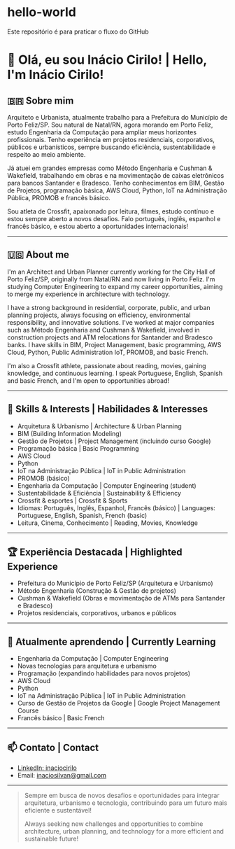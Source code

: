 # hello-world

Este repositório é para praticar o fluxo do GitHub

# 👋 Olá, eu sou Inácio Cirilo! | Hello, I'm Inácio Cirilo!

## 🇧🇷 Sobre mim

Arquiteto e Urbanista, atualmente trabalho para a Prefeitura do Município de Porto Feliz/SP. Sou natural de Natal/RN, agora morando em Porto Feliz, estudo Engenharia da Computação para ampliar meus horizontes profissionais. Tenho experiência em projetos residenciais, corporativos, públicos e urbanísticos, sempre buscando eficiência, sustentabilidade e respeito ao meio ambiente.

Já atuei em grandes empresas como Método Engenharia e Cushman & Wakefield, trabalhando em obras e na movimentação de caixas eletrônicos para bancos Santander e Bradesco. Tenho conhecimentos em BIM, Gestão de Projetos, programação básica, AWS Cloud, Python, IoT na Administração Pública, PROMOB e francês básico.

Sou atleta de Crossfit, apaixonado por leitura, filmes, estudo contínuo e estou sempre aberto a novos desafios. Falo português, inglês, espanhol e francês básico, e estou aberto a oportunidades internacionais!

---

## 🇺🇸 About me

I'm an Architect and Urban Planner currently working for the City Hall of Porto Feliz/SP, originally from Natal/RN and now living in Porto Feliz. I'm studying Computer Engineering to expand my career opportunities, aiming to merge my experience in architecture with technology.

I have a strong background in residential, corporate, public, and urban planning projects, always focusing on efficiency, environmental responsibility, and innovative solutions. I've worked at major companies such as Método Engenharia and Cushman & Wakefield, involved in construction projects and ATM relocations for Santander and Bradesco banks. 
I have skills in BIM, Project Management, basic programming, AWS Cloud, Python, Public Administration IoT, PROMOB, and basic French.

I'm also a Crossfit athlete, passionate about reading, movies, gaining knowledge, and continuous learning. I speak Portuguese, English, Spanish and basic French, and I'm open to opportunities abroad!

---

## 🚀 Skills & Interests | Habilidades & Interesses

- Arquitetura & Urbanismo | Architecture & Urban Planning
- BIM (Building Information Modeling)
- Gestão de Projetos | Project Management (incluindo curso Google)
- Programação básica | Basic Programming
- AWS Cloud
- Python
- IoT na Administração Pública | IoT in Public Administration
- PROMOB (básico)
- Engenharia da Computação | Computer Engineering (student)
- Sustentabilidade & Eficiência | Sustainability & Efficiency
- Crossfit & esportes | Crossfit & Sports
- Idiomas: Português, Inglês, Espanhol, Francês (básico) | Languages: Portuguese, English, Spanish, French (basic)
- Leitura, Cinema, Conhecimento | Reading, Movies, Knowledge

---

## 🏆 Experiência Destacada | Highlighted Experience

- Prefeitura do Município de Porto Feliz/SP (Arquitetura e Urbanismo)
- Método Engenharia (Construção & Gestão de projetos)
- Cushman & Wakefield (Obras e movimentação de ATMs para Santander e Bradesco)
- Projetos residenciais, corporativos, urbanos e públicos

---

## 🌱 Atualmente aprendendo | Currently Learning

- Engenharia da Computação | Computer Engineering
- Novas tecnologias para arquitetura e urbanismo
- Programação (expandindo habilidades para novos projetos)
- AWS Cloud
- Python
- IoT na Administração Pública | IoT in Public Administration
- Curso de Gestão de Projetos da Google | Google Project Management Course
- Francês básico | Basic French

---

## 📫 Contato | Contact

- [LinkedIn: inaciocirilo](https://www.linkedin.com/in/inaciocirilo/)
- Email: inaciosilvan@gmail.com

---

> Sempre em busca de novos desafios e oportunidades para integrar arquitetura, urbanismo e tecnologia, contribuindo para um futuro mais eficiente e sustentável!
>
> Always seeking new challenges and opportunities to combine architecture, urban planning, and technology for a more efficient and sustainable future!
